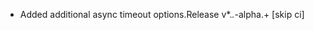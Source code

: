 <!-- Commit 46480bc7c43dc6bccd357bf17167e5497e8801bf -->
  * Added additional async timeout options.Release v*.*.*-alpha.+ [skip ci]